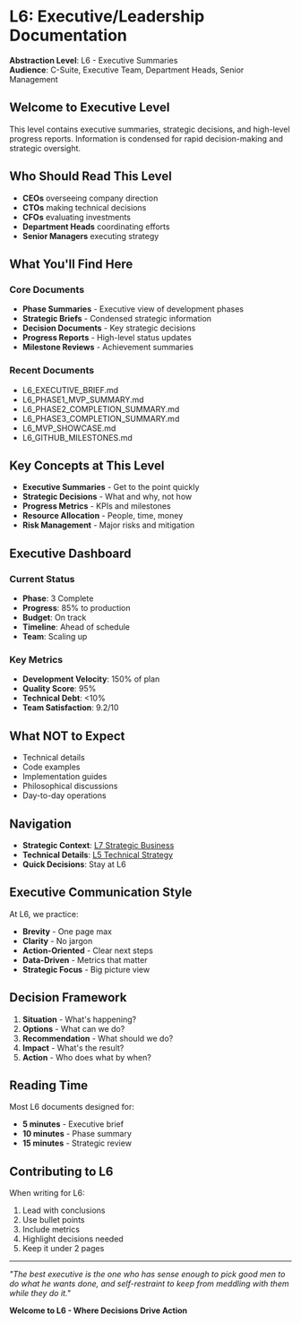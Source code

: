 # L6: Executive/Leadership Documentation

**Abstraction Level**: L6 - Executive Summaries  
**Audience**: C-Suite, Executive Team, Department Heads, Senior Management

## Welcome to Executive Level

This level contains executive summaries, strategic decisions, and high-level progress reports. Information is condensed for rapid decision-making and strategic oversight.

## Who Should Read This Level

- **CEOs** overseeing company direction
- **CTOs** making technical decisions
- **CFOs** evaluating investments
- **Department Heads** coordinating efforts
- **Senior Managers** executing strategy

## What You'll Find Here

### Core Documents

- **Phase Summaries** - Executive view of development phases
- **Strategic Briefs** - Condensed strategic information
- **Decision Documents** - Key strategic decisions
- **Progress Reports** - High-level status updates
- **Milestone Reviews** - Achievement summaries

### Recent Documents
- L6_EXECUTIVE_BRIEF.md
- L6_PHASE1_MVP_SUMMARY.md
- L6_PHASE2_COMPLETION_SUMMARY.md
- L6_PHASE3_COMPLETION_SUMMARY.md
- L6_MVP_SHOWCASE.md
- L6_GITHUB_MILESTONES.md

## Key Concepts at This Level

- **Executive Summaries** - Get to the point quickly
- **Strategic Decisions** - What and why, not how
- **Progress Metrics** - KPIs and milestones
- **Resource Allocation** - People, time, money
- **Risk Management** - Major risks and mitigation

## Executive Dashboard

### Current Status
- **Phase**: 3 Complete
- **Progress**: 85% to production
- **Budget**: On track
- **Timeline**: Ahead of schedule
- **Team**: Scaling up

### Key Metrics
- **Development Velocity**: 150% of plan
- **Quality Score**: 95%
- **Technical Debt**: <10%
- **Team Satisfaction**: 9.2/10

## What NOT to Expect

- Technical details
- Code examples
- Implementation guides
- Philosophical discussions
- Day-to-day operations

## Navigation

- **Strategic Context**: [L7 Strategic Business](../L7_strategic_business/)
- **Technical Details**: [L5 Technical Strategy](../L5_technical_strategy/)
- **Quick Decisions**: Stay at L6

## Executive Communication Style

At L6, we practice:
- **Brevity** - One page max
- **Clarity** - No jargon
- **Action-Oriented** - Clear next steps
- **Data-Driven** - Metrics that matter
- **Strategic Focus** - Big picture view

## Decision Framework

1. **Situation** - What's happening?
2. **Options** - What can we do?
3. **Recommendation** - What should we do?
4. **Impact** - What's the result?
5. **Action** - Who does what by when?

## Reading Time

Most L6 documents designed for:
- **5 minutes** - Executive brief
- **10 minutes** - Phase summary
- **15 minutes** - Strategic review

## Contributing to L6

When writing for L6:
1. Lead with conclusions
2. Use bullet points
3. Include metrics
4. Highlight decisions needed
5. Keep it under 2 pages

---

*"The best executive is the one who has sense enough to pick good men to do what he wants done, and self-restraint to keep from meddling with them while they do it."*

**Welcome to L6 - Where Decisions Drive Action**